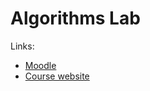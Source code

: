# Algorithms Lab

Links:
* [Moodle](https://moodle-app2.let.ethz.ch/course/view.php?id=1614)
* [Course website](http://www.cadmo.ethz.ch/education/lectures/HS15/algolab/)
